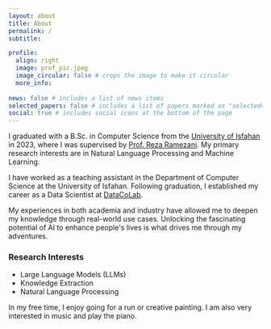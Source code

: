 ```yaml
---
layout: about
title: About
permalink: /
subtitle:

profile:
  align: right
  image: prof_pic.jpeg
  image_circular: false # crops the image to make it circular
  more_info: 
  
news: false # includes a list of news items
selected_papers: false # includes a list of papers marked as "selected={true}"
social: true # includes social icons at the bottom of the page
---
```


I graduated with a B.Sc. in Computer Science from the [University of Isfahan](https://www.ui.ac.ir/EN) in 2023, where I was supervised by [Prof. Reza Ramezani](https://engold.ui.ac.ir/~r.ramezani/). My primary research interests are in Natural Language Processing and Machine Learning.

I have worked as a teaching assistant in the Department of Computer Science at the University of Isfahan. Following graduation, I established my career as a Data Scientist at [DataCoLab](https://datacolab.co.uk/).

My experiences in both academia and industry have allowed me to deepen my knowledge through real-world use cases. Unlocking the fascinating potential of AI to enhance people's lives is what drives me through my adventures.

### Research Interests

- Large Language Models (LLMs)
- Knowledge Extraction
- Natural Language Processing

In my free time, I enjoy going for a run or creative painting. I am also very interested in music and play the piano.
